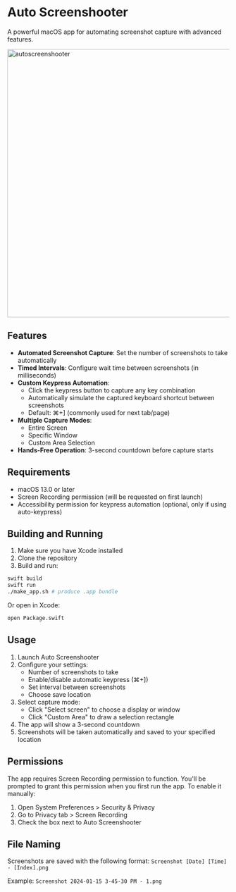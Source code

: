 # Auto Screenshooter

A powerful macOS app for automating screenshot capture with advanced features.

<img width="609" alt="autoscreenshooter" src="https://github.com/user-attachments/assets/6306e34a-6476-49af-bd39-a54dc42023f7" />


## Features

- **Automated Screenshot Capture**: Set the number of screenshots to take automatically
- **Timed Intervals**: Configure wait time between screenshots (in milliseconds)
- **Custom Keypress Automation**: 
  - Click the keypress button to capture any key combination
  - Automatically simulate the captured keyboard shortcut between screenshots
  - Default: ⌘+] (commonly used for next tab/page)
- **Multiple Capture Modes**:
  - Entire Screen
  - Specific Window
  - Custom Area Selection
- **Hands-Free Operation**: 3-second countdown before capture starts

## Requirements

- macOS 13.0 or later
- Screen Recording permission (will be requested on first launch)
- Accessibility permission for keypress automation (optional, only if using auto-keypress)

## Building and Running

1. Make sure you have Xcode installed
2. Clone the repository
3. Build and run:

```bash
swift build
swift run
./make_app.sh # produce .app bundle
```

Or open in Xcode:
```bash
open Package.swift
```

## Usage

1. Launch Auto Screenshooter
2. Configure your settings:
   - Number of screenshots to take
   - Enable/disable automatic keypress (⌘+])
   - Set interval between screenshots
   - Choose save location
3. Select capture mode:
   - Click "Select screen" to choose a display or window
   - Click "Custom Area" to draw a selection rectangle
4. The app will show a 3-second countdown
5. Screenshots will be taken automatically and saved to your specified location

## Permissions

The app requires Screen Recording permission to function. You'll be prompted to grant this permission when you first run the app. To enable it manually:

1. Open System Preferences > Security & Privacy
2. Go to Privacy tab > Screen Recording
3. Check the box next to Auto Screenshooter

## File Naming

Screenshots are saved with the following format:
`Screenshot [Date] [Time] - [Index].png`

Example: `Screenshot 2024-01-15 3-45-30 PM - 1.png`

